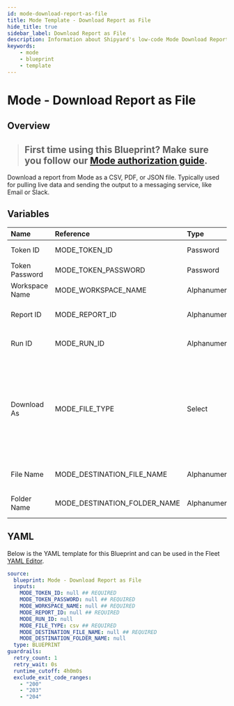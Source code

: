 ```yaml
---
id: mode-download-report-as-file
title: Mode Template - Download Report as File
hide_title: true
sidebar_label: Download Report as File
description: Information about Shipyard's low-code Mode Download Report as File blueprint. Download the contents of a Mode report as a JSON, PDF, or CSV.
keywords:
    - mode
    - blueprint
    - template
---
```


# Mode - Download Report as File

## Overview

> ## **First time using this Blueprint? Make sure you follow our [Mode authorization guide](https://www.shipyardapp.com/docs/blueprint-library/mode/mode-authorization/)**.

Download a report from Mode as a CSV, PDF, or JSON file. Typically used for pulling live data and sending the output to a messaging service, like Email or Slack.



## Variables

| Name           | Reference                    | Type         | Required           | Default | Options                                                                 | Description                                                                                                        |
|:---------------|:-----------------------------|:-------------|:-------------------|:--------|:------------------------------------------------------------------------|:-------------------------------------------------------------------------------------------------------------------|
| Token ID       | MODE_TOKEN_ID                | Password     | :white_check_mark: | -       | -                                                                       | The ID of the Token used to authenticate with Mode.                                                                |
| Token Password | MODE_TOKEN_PASSWORD          | Password     | :white_check_mark: | -       | -                                                                       | The Token Password associated to the Token ID used to authenticate with Mode.                                      |
| Workspace Name | MODE_WORKSPACE_NAME          | Alphanumeric | :white_check_mark: | -       | -                                                                       | Typically found in the URL structure as https://app.mode.com/ACCOUNT_NAME/                                         |
| Report ID      | MODE_REPORT_ID               | Alphanumeric | :white_check_mark: | -       | -                                                                       | Numeric ID of the report you want to download, typically found at the end of the URL.                              |
| Run ID         | MODE_RUN_ID                  | Alphanumeric | :heavy_minus_sign: | -       | -                                                                       | The ID of the Run you want to download. If left blank, the most recent successful run for the report will be used. |
| Download As    | MODE_FILE_TYPE               | Select       | :white_check_mark: | `csv`   | .csv: `csv`<br></br><br></br>.pdf: `pdf`<br></br><br></br>.json: `json` | File format to download the specified report as.                                                                   |
| File Name      | MODE_DESTINATION_FILE_NAME   | Alphanumeric | :white_check_mark: | -       | -                                                                       | File name that will be created for the card being downloaded. Include the extension.                               |
| Folder Name    | MODE_DESTINATION_FOLDER_NAME | Alphanumeric | :heavy_minus_sign: | -       | -                                                                       | Folder where the file will be created. Leave blank to store in the current working directory                       |


## YAML

Below is the YAML template for this Blueprint and can be used in the Fleet [YAML Editor](../../reference/fleets/yaml-editor.md).

```yaml
source:
  blueprint: Mode - Download Report as File
  inputs:
    MODE_TOKEN_ID: null ## REQUIRED
    MODE_TOKEN_PASSWORD: null ## REQUIRED
    MODE_WORKSPACE_NAME: null ## REQUIRED
    MODE_REPORT_ID: null ## REQUIRED
    MODE_RUN_ID: null 
    MODE_FILE_TYPE: csv ## REQUIRED
    MODE_DESTINATION_FILE_NAME: null ## REQUIRED
    MODE_DESTINATION_FOLDER_NAME: null 
  type: BLUEPRINT
guardrails:
  retry_count: 1
  retry_wait: 0s
  runtime_cutoff: 4h0m0s
  exclude_exit_code_ranges:
    - "200"
    - "203"
    - "204"
```

